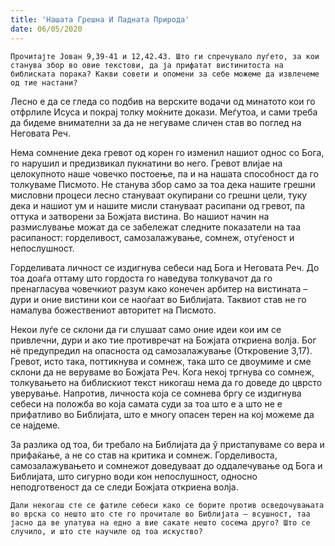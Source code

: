 ```yaml
---
title: 'Нашата Грешна И Падната Природа'
date: 06/05/2020
---
```


`Прочитајте Јован 9,39-41 и 12,42.43. Што ги спречувало луѓето, за кои станува збор во овие текстови, да ја прифатат вистинитоста на библиската порака? Какви совети и опомени за себе можеме да извлечеме од тие настани?`

Лесно е да се гледа со подбив на верските водачи од минатото кои го отфрлиле Исуса и покрај толку моќните докази. Меѓутоа, и сами треба да бидеме внимателни за да не негуваме сличен став во поглед на Неговата Реч.

Нема сомнение дека гревот од корен го изменил нашиот однос со Бога, го нарушил и предизвикал пукнатини во него. Гревот влијае на целокупното наше човечко постоење, па и на нашата способност да го толкуваме Писмото. Не станува збор само за тоа дека нашите грешни мисловни процеси лесно стануваат окупирани со грешни цели, туку дека и нашиот ум и нашите мисли стануваат расипани од гревот, па оттука и затворени за Божјата вистина. Во нашиот начин на размислување можат да се забележат следните показатели на таа расипаност: горделивост, самозалажување, сомнеж, отуѓеност и непослушност.

Горделивата личност се издигнува себеси над Бога и Неговата Реч. До тоа доаѓа оттаму што гордоста го наведува толкувачот да го пренагласува човечкиот разум како конечен арбитер на вистината – дури и оние вистини кои се наоѓаат во Библијата. Таквиот став не го намалува божествениот авторитет на Писмото.

Некои луѓе се склони да ги слушаат само оние идеи кои им се привлечни, дури и ако тие противречат на Божјата откриена волја. Бог нё предупредил на опасноста од самозалажување (Откровение 3,17). Гревот, исто така, поттикнува и сомнеж, така што се двоумиме и сме склони да не веруваме во Божјата Реч. Кога некој тргнува со сомнеж, толкувањето на библискиот текст никогаш нема да го доведе до цврсто уверување. Напротив, личноста која се сомнева бргу се издигнува себеси на положба во која самата суди за тоа што е а што не е прифатливо во Библијата, што е многу опасен терен на кој можеме да се најдеме.

За разлика од тоа, би требало на Библијата да ў пристапуваме со вера и прифаќање, а не со став на критика и сомнеж. Горделивоста, самозалажувањето и сомнежот доведуваат до оддалечување од Бога и Библијата, што сигурно води кон непослушност, односно неподготвеност да се следи Божјата откриена волја.

`Дали некогаш сте се фатиле себеси како се борите против осведочувањата во врска со нешто што сте го прочитале во Библијата – всушност, таа јасно да ве упатува на едно а вие сакате нешто сосема друго? Што се случило, и што сте научиле од тоа искуство?`
